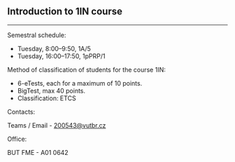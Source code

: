 ## Introduction to 1IN course

***

Semestral schedule:

* Tuesday, 8:00–9:50, 1A/5
* Tuesday, 16:00–17:50, 1pPRP/1

Method of classification of students for the course 1IN:

* 6-eTests, each for a maximum of 10 points.
* BigTest, max 40 points.
* Classification: ETCS

Contacts:

Teams / Email - 200543@vutbr.cz

Office:

BUT FME - A01 0642
